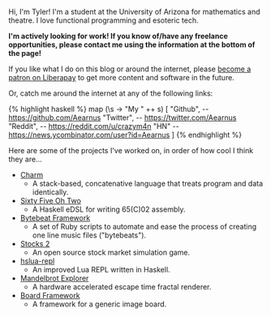 Hi, I'm Tyler! I'm a student at the University of Arizona for mathematics and theatre. I love functional programming and esoteric tech.

**I'm actively looking for work! If you know of/have any freelance opportunities, please contact me using the information at the bottom of the page!**

If you like what I do on this blog or around the internet, please [become a patron on Liberapay](https://liberapay.com/Aearnus) to get more content and software in the future.

Or, catch me around the internet at any of the following links:

{% highlight haskell %}
map (\s -> "My " ++ s) [
    "Github", -- https://github.com/Aearnus
    "Twitter", -- https://twitter.com/Aearnus
    "Reddit", -- https://reddit.com/u/crazym4n
    "HN" -- https://news.ycombinator.com/user?id=Aearnus
]
{% endhighlight %}

Here are some of the projects I've worked on, in order of how cool I think they are...
* [Charm](https://github.com/Aearnus/charm)
    * A stack-based, concatenative language that treats program and data identically.
* [Sixty Five Oh Two](https://github.com/Aearnus/sixty-five-oh-two)
    * A Haskell eDSL for writing 65(C)02 assembly.
* [Bytebeat Framework](https://github.com/Aearnus/bytebeat-framework)
    * A set of Ruby scripts to automate and ease the process of creating one line music files ("bytebeats").
* [Stocks 2](https://github.com/Aearnus/stocks-2)
    * An open source stock market simulation game.
* [hslua-repl](https://github.com/Aearnus/hslua-repl)
    * An improved Lua REPL written in Haskell.
* [Mandelbrot Explorer](https://github.com/Aearnus/mandelbrot-explorer)
    * A hardware accelerated escape time fractal renderer.
* [Board Framework](https://github.com/Aearnus/board-framework)
    * A framework for a generic image board.
